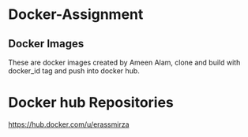 # Docker-Assignment
 
## Docker Images
These are docker images created by Ameen Alam, clone and build with docker_id tag and push into docker hub.

# Docker hub Repositories

https://hub.docker.com/u/erassmirza
